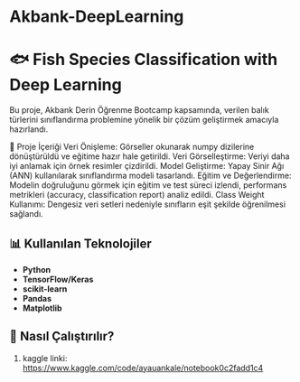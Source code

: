 # Akbank-DeepLearning

# 🐟 Fish Species Classification with Deep Learning  
Bu proje, Akbank Derin Öğrenme Bootcamp kapsamında, verilen balık türlerini sınıflandırma problemine yönelik bir çözüm geliştirmek amacıyla hazırlandı. 

📑 Proje İçeriği
Veri Önişleme: Görseller okunarak numpy dizilerine dönüştürüldü ve eğitime hazır hale getirildi.
Veri Görselleştirme: Veriyi daha iyi anlamak için örnek resimler çizdirildi.
Model Geliştirme: Yapay Sinir Ağı (ANN) kullanılarak sınıflandırma modeli tasarlandı.
Eğitim ve Değerlendirme: Modelin doğruluğunu görmek için eğitim ve test süreci izlendi, performans metrikleri (accuracy, classification report) analiz edildi.
Class Weight Kullanımı: Dengesiz veri setleri nedeniyle sınıfların eşit şekilde öğrenilmesi sağlandı.

## 📊 Kullanılan Teknolojiler  
- **Python**  
- **TensorFlow/Keras**  
- **scikit-learn**  
- **Pandas**  
- **Matplotlib**  

## 🚀 Nasıl Çalıştırılır?  
1. kaggle linki: https://www.kaggle.com/code/ayauankale/notebook0c2fadd1c4


